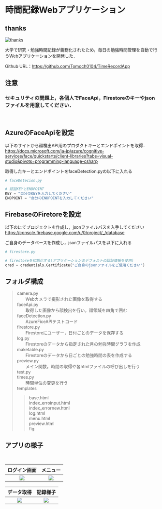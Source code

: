 # 時間記録Webアプリケーション

## thanks
[![thanks](https://thankyouoss.herokuapp.com/thank/Tomoch0104/TimeRecordApp.svg)](http://localhost:3000/thanks/Tomoch0104/TimeRecordApp.svg)

大学で研究・勉強時間記録が義務化されたため，毎日の勉強時間管理を自動で行うWebアプリケーションを開発した．

Github URL：https://github.com/Tomoch0104/TimeRecordApp

## 注意
<h3>
セキュリティの問題上，各個人でFaceApi，Firestoreのキーやjsonファイルを用意してください．
</h3>
<br>

## AzureのFaceApiを設定
以下のサイトから顔検出API用のプロダクトキーとエンドポイントを取得．<br>
https://docs.microsoft.com/ja-jp/azure/cognitive-services/face/quickstarts/client-libraries?tabs=visual-studio&pivots=programming-language-csharp

取得したキーとエンドポイントをfaceDetection.pyの以下に入れる

```python
# faceDetecion.py

# 認証KEYとENDPOINT
KEY = "自分のKEYを入力してください"
ENDPOINT = "自分のENDPOINTを入力してください"

```

## FirebaseのFiretoreを設定
以下のにてプロジェクトを作成し，jsonファイルパスを入手してください<br>
https://console.firebase.google.com/u/0/project/_/database

ご自身のデータベースを作成し，jsonファイルパスを以下に入れる
```python
# firestore.py

# firestoreを初期化する(アプリケーションのデフォルトの認証情報を使用)
cred = credentials.Certificate("ご自身のjsonファイルをご使用ください")
```

## フォルダ構成
> camera.py<br>
> 　　Webカメラで撮影された画像を取得する <br>
> faceApi.py<br>
> 　　取得した画像から顔検出を行い，顔領域を四角で囲む<br>
> faceDetection.py<br>
> 　　AzureFiceAPIテストコード<br>
> firestore.py<br>
> 　　Firestoreにユーザー，日付ごとのデータを保存する<br>
> log.py<br>
> 　　Firestoreのデータから指定された月の勉強時間グラフを作成<br>
> maketable.py<br>
> 　　Firestoreのデータから日ごとの勉強時間の表を作成する<br>
> preview.py<br>
> 　　メイン関数，時間の取得や各htmlファイルの呼び出しを行う<br>
> test.py<br>
> times.py<br>
> 　　時間単位の変更を行う<br>
> templates<br>
> > base.html<br>
> > index_erroinput.html<br>
> > index_errornew.html<br>
> > log.html<br>
> > menu.html<br>
> > preview.html<br>
> > fig


## アプリの様子

<br>

|**ログイン画面**|**メニュー**|
|:---:|:---:|
|<img src="./image/loginform.png">|<img src="./image/menu.png">|


|**データ取得**|**記録様子**|
|:---:|:---:|
|<img src="./image/checkdata.png">|<img src="./image/preview.png">|
